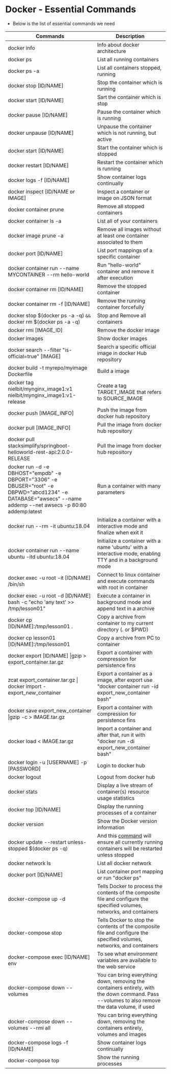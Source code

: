 # Docker - Essential Commands
- Below is the list of essential commands we need



|     Commands                 |    Description                                  |
| ------------------------------- | --------------------------------------------- |
| docker info | Info about docker architecture |
| docker ps | List all running containers |
| docker ps -a | List all containers stopped, running |
| docker stop [ID/NAME] | Stop the container which is running |
| docker start [ID/NAME] | Sart the container which is stop |
| docker pause [ID/NAME] | Pause the container which is running |
| docker unpause [ID/NAME] | Unpause the container which is not running, but active |
| docker start [ID/NAME] | Start the container which is stopped |
| docker restart [ID/NAME] | Restart the container which is running |
| docker logs -f [ID/NAME] | Show container logs continually |
| docker inspect [ID/NAME or IMAGE] | Inspect a container or image on JSON format |
| docker container prune | Remove all stopped containers |
| docker container ls -a | List all of your containers |
| docker image prune -a | Remove all images without at least one container associated to them |
| docker port [ID/NAME] | List port mappings of a specific container |
| docker container run --name MYCONTAINER --rm hello-world | Run "hello-world" container and remove it after execution |
| docker container rm [ID/NAME] | Remove the stopped container |
| docker container rm -f [ID/NAME] | Remove the running container forcefully |
| docker stop $(docker ps -a -q) `&&` docker rm $(docker ps -a -q) | Stop and Remove all containers |
| docker rmi [IMAGE_ID] | Remove the docker image |
| docker images | Show docker images |
| docker search --filter "is-official=true" [IMAGE] | Search a specific official image in docker Hub repository |
| docker build -t myrepo/myimage Dockerfile | Build a image |
| docker tag nielbit/mynginx_image1:v1  nielbit/mynginx_image1:v1-release | Create a tag TARGET_IMAGE that refers to SOURCE_IMAGE |
| docker push [IMAGE_INFO] | Push the image from docker hub repository |
| docker pull [IMAGE_INFO] | Pull the image from docker hub repository |
| docker pull stacksimplify/springboot-helloworld-rest-api:2.0.0-RELEASE | Pull the image from docker hub repository |
| docker run -d -e DBHOST="empdb" -e DBPORT="3306" -e DBUSER="root" -e DBPWD="abcd1234" -e DATABASE="awsecs" --name addemp --net awsecs -p 80:80 addemp:latest | Run a container with many parameters |
| docker run --rm -it ubuntu:18.04 | Initialize a container with a interactive mode and finalize when exit it |
| docker container run --name ubuntu -itd ubuntu:18.04 | Initialize a container with a name 'ubuntu' with a interactive mode, enabling TTY and in a background mode |
| docker exec -u root -it [ID/NAME] /bin/sh | Connect to linux container and execute commands with root in container |
| docker exec -u root -d [ID/NAME] bash -c "echo 'any text' >> /tmp/lesson01" | Execute a container in background mode and append text in a archive |
| docker cp [ID/NAME]:/tmp/lesson01 . | Copy a archive from container to my current directory (. or $PWD) |
| docker cp lesson01 [ID/NAME]:/tmp/lesson01 | Copy a archive from PC to container |
| docker export [ID/NAME] \|gzip > export_container.tar.gz | Export a container with compression for persistence fins |
| zcat export_container.tar.gz \| docker import - export_new_container | Export a container as a image, after export use "docker container run -id export_new_container bash" |
| docker save export_new_container \|gzip -c > IMAGE.tar.gz | Export a container with compression for persistence fins |
| docker load < IMAGE.tar.gz | Import a container and after that, run it with "docker run -di export_new_container bash"
| docker login -u [USERNAME] -p [PASSWORD] | Login to docker hub |
| docker logout | Logout from docker hub |
| docker stats | Display a live stream of container(s) resource usage statistics |
| docker top [ID/NAME] | Display the running processes of a container |
| docker version | Show the Docker version information |
| docker update --restart unless-stopped $(docker ps -q) | And this [command](https://docs.docker.com/config/containers/start-containers-automatically/) will ensure all currently running containers will be restarted unless stopped |
| docker network ls | List all docker network |
| docker port [ID/NAME] | List container port mapping or run "docker ps" |
| docker-compose up -d | Tells Docker to process the contents of the composite file and configure the specified volumes, networks, and containers |
| docker-compose stop | Tells Docker to stop the contents of the composite file and configure the specified volumes, networks, and containers |
| docker-compose exec [ID/NAME] env | To see what environment variables are available to the web service |
| docker-compose down --volumes | You can bring everything down, removing the containers entirely, with the down command. Pass --volumes to also remove the data volume, if used |
| docker-compose down --volumes --rmi all | You can bring everything down, removing the containers entirely, volumes and images |
| docker-compose logs -f [ID/NAME] | Show container logs continually |
| docker-compose top | Show the running processes |
